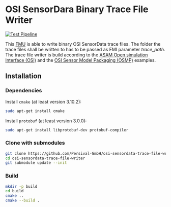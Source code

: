 # OSI SensorDara Binary Trace File Writer

[![Test Pipeline](https://github.com/Persival-GmbH/OSI-SensorData-Trace-File-Writer/actions/workflows/test_pipeline.yml/badge.svg)](https://github.com/Persival-GmbH/OSI-SensorData-Trace-File-Writer/actions/workflows/test_pipeline.yml)

This [FMU](https://fmi-standard.org/) is able to write binary OSI SensorData trace files.
The folder the trace files shall be written to has to be passed as FMI parameter _trace_path_.
The trace file writer is build according to the [ASAM Open simulation Interface (OSI)](https://github.com/OpenSimulationInterface/open-simulation-interface) and the [OSI Sensor Model Packaging (OSMP)](https://github.com/OpenSimulationInterface/osi-sensor-model-packaging) examples.

## Installation

### Dependencies

Install `cmake` (at least version 3.10.2):

```bash
sudo apt-get install cmake
```

Install `protobuf` (at least version 3.0.0):

```bash
sudo apt-get install libprotobuf-dev protobuf-compiler
```

### Clone with submodules

```bash
git clone https://github.com/Persival-GmbH/osi-sensordata-trace-file-writer.git
cd osi-sensordata-trace-file-writer
git submodule update --init
```

### Build

```bash
mkdir -p build
cd build
cmake ..
cmake --build .
```
